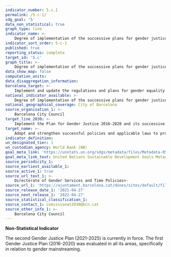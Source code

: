 ```yaml
---
indicator_number: 5.c.1
permalink: /5-c-1/
sdg_goal: '5'
data_non_statistical: true
graph_type: line
indicator_name: >-
    Degree of implementation of the successive plans for gender justice
indicator_sort_order: 5-c-1
published: true
reporting_status: complete
target_id: '5.c'
graph_title: >-
    Degree of implementation of the successive plans for gender justice
data_show_map: false
computation_units:
data_disaggregation_information:
barcelona_target: >-
    Implement and update the regulations and plans for gender equality in the City Council
national_indicator_available: >-
    Degree of implementation of the successive plans for gender justice
national_geographical_coverage: City of Barcelona
source_organisation_1: >-
    Barcelona City Council
target_line_2030: >-
    Implement the Plan for Gender Justice 2016-2020 and its successive updates during the 2020-2030 period. Target value 2030: Plans for Gender Justice 2016-2020, 2021-2025 and 2026-2030 approved and implemented
target_name: >-
    Adopt and strengthen successful policies and applicable laws to promote equality between genders and the empowerment of women and girls at all levels
indicator_definition:
un_designated_tier: 1
un_custodian_agency: World Bank (WB)
goal_meta_link: 'https://unstats.un.org/sdgs/metadata/files/Metadata-05-0c-01.pdf'
goal_meta_link_text: United Nations Sustainable Development Goals Metadata (pdf 894kB)
source_periodicity_1: 
source_earliest_available_1: 
source_active_1: true
source_url_text_1: >-
    Directorate of Gender Services and Time Policies>-
source_url_1: 'https://ajuntament.barcelona.cat/dones/sites/default/files/documentacio/seguiment_del_pla_per_la_justicia_de_genere_2018-2020.pdf'
source_release_date_1: '2021-04-27'
source_next_release_1: '2022-04-27'
source_statistical_classification_1: 
source_contact_1: comissionat2030@bcn.cat
source_other_info_1: >-
    Barcelona City Council
---
```

**Non-Statistical Indicator**

The second Gender Justice Plan (2021-2025) is currently in force. The first Gender Justice Plan (2016-2020) was evaluated in all its areas, specifically in relation to gender mainstreaming.
